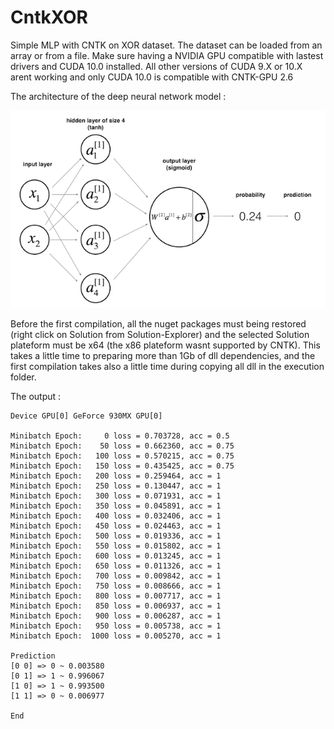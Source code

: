 # CntkXOR
Simple MLP with CNTK on XOR dataset. The dataset can be loaded from an array or from a file.
Make sure having a NVIDIA GPU compatible with lastest drivers and CUDA 10.0 installed. All other versions of CUDA 9.X or 10.X arent working and only CUDA 10.0 is compatible with CNTK-GPU 2.6

The architecture of the deep neural network model :

![XOR_MLP](XOR_MLP.png "2 x 4 x 1 MultiLayersPerceptron")

Before the first compilation, all the nuget packages must being restored (right click on Solution from Solution-Explorer) and the selected Solution plateform must be x64 (the x86 plateform wasnt supported by CNTK).
This takes a little time to preparing more than 1Gb of dll dependencies, and the first compilation takes also a little time during copying all dll in the execution folder.

The output :

```
Device GPU[0] GeForce 930MX GPU[0]

Minibatch Epoch:     0 loss = 0.703728, acc = 0.5
Minibatch Epoch:    50 loss = 0.662360, acc = 0.75
Minibatch Epoch:   100 loss = 0.570215, acc = 0.75
Minibatch Epoch:   150 loss = 0.435425, acc = 0.75
Minibatch Epoch:   200 loss = 0.259464, acc = 1
Minibatch Epoch:   250 loss = 0.130447, acc = 1
Minibatch Epoch:   300 loss = 0.071931, acc = 1
Minibatch Epoch:   350 loss = 0.045891, acc = 1
Minibatch Epoch:   400 loss = 0.032406, acc = 1
Minibatch Epoch:   450 loss = 0.024463, acc = 1
Minibatch Epoch:   500 loss = 0.019336, acc = 1
Minibatch Epoch:   550 loss = 0.015802, acc = 1
Minibatch Epoch:   600 loss = 0.013245, acc = 1
Minibatch Epoch:   650 loss = 0.011326, acc = 1
Minibatch Epoch:   700 loss = 0.009842, acc = 1
Minibatch Epoch:   750 loss = 0.008666, acc = 1
Minibatch Epoch:   800 loss = 0.007717, acc = 1
Minibatch Epoch:   850 loss = 0.006937, acc = 1
Minibatch Epoch:   900 loss = 0.006287, acc = 1
Minibatch Epoch:   950 loss = 0.005738, acc = 1
Minibatch Epoch:  1000 loss = 0.005270, acc = 1

Prediction
[0 0] => 0 ~ 0.003580
[0 1] => 1 ~ 0.996067
[1 0] => 1 ~ 0.993500
[1 1] => 0 ~ 0.006977

End

```
